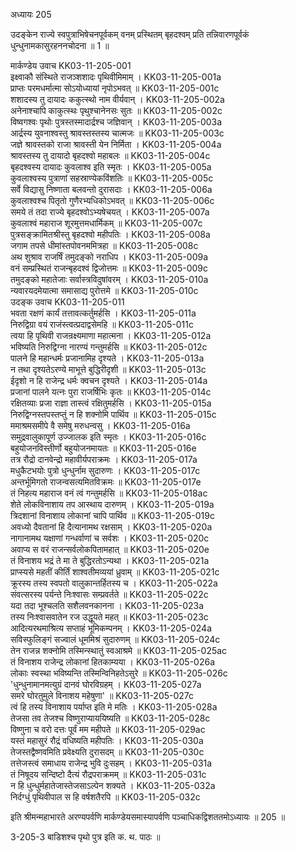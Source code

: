 अध्यायः 205

उदङ्केन राज्ये स्वपुत्राभिषेचनपूर्वकम् वनम् प्रस्थितम् बृहदश्वम् प्रति तन्निवारणपूर्वकं धुन्धुनामकासुरहननचोदना ॥ 1 ॥

मार्कण्डेय उवाच 	KK03-11-205-001  
इक्ष्वाकौ संस्थिते राजञ्शशादः पृथिवीमिमाम् ।	KK03-11-205-001a  
प्राप्तः परमधर्मात्मा सोऽयोध्यायां नृपोऽभवत् ॥	KK03-11-205-001c  
शशादस्य तु दायादः ककुत्स्थो नाम वीर्यवान् ।	KK03-11-205-002a  
अनेनाश्चापि काकुत्स्थः पृथुश्चानेनसः सुतः ॥	KK03-11-205-002c  
विष्वगश्वः पृथोः पुत्रस्तस्मादार्द्रश्च जज्ञिवान् ।	KK03-11-205-003a  
आर्द्रस्य युवनाश्वस्तु श्रावस्तस्तस्य चात्मजः ॥	KK03-11-205-003c  
जज्ञे श्रावस्तको राजा श्रावस्ती येन निर्मिता ।	KK03-11-205-004a  
श्रावस्तस्य तु दायादो बृहदश्वो महाबलः ॥	KK03-11-205-004c  
बृहदश्वस्य दायादः कुवलाश्व इति स्मृतः ।	KK03-11-205-005a  
कुवलाश्वस्य पुत्राणां सहस्राण्येकविंशतिः ॥	KK03-11-205-005c  
सर्वे विद्यासु निष्णाता बलवन्तो दुरासदाः ।	KK03-11-205-006a  
कुवलाश्वश्च पितृतो गुणैरभ्यधिकोऽभवत् ॥	KK03-11-205-006c  
समये तं तदा राज्ये बृहदश्वोऽभ्यषेचयत् ।	KK03-11-205-007a  
कुवलाश्वं महाराज शूरमुत्तमधार्मिकम् ॥	KK03-11-205-007c  
पुत्रसङ्क्रामितश्रीस्तु बृहदश्वो महीपतिः ।	KK03-11-205-008a  
जगाम तपसे धीमांस्तपोवनममित्रहा ॥	KK03-11-205-008c  
अथ शुश्राव राजर्षिं तमुदङ्को नराधिप ।	KK03-11-205-009a  
वनं सम्प्रस्थितं राजन्बृहदश्वं द्विजोत्तमः ॥	KK03-11-205-009c  
तमुदङ्को महातेजाः सर्वास्त्रविदुषांवरम् ।	KK03-11-205-010a  
न्यवारयदमेयात्मा समासाद्य पुरोत्तमे ॥	KK03-11-205-010c  
उदङ्क उवाच 	KK03-11-205-011  
भवता रक्षणं कार्यं तत्तावत्कर्तुमर्हसि ।	KK03-11-205-011a  
निरुद्विग्रा वयं राजंस्त्वत्प्रदाद्वसेमहि ॥	KK03-11-205-011c  
त्वया हि पृथिवी राजन्रक्ष्यमाणा महात्मना ।	KK03-11-205-012a  
भविष्यति निरुद्विग्ना नारण्यं गन्तुमर्हसि ॥	KK03-11-205-012c  
पालने हि महान्धर्मः प्रजानामिह दृश्यते ।	KK03-11-205-013a  
न तथा दृश्यतेऽरण्ये माभूत्ते बुद्धिरीदृशी ॥	KK03-11-205-013c  
ईदृशो न हि राजेन्द्र धर्मः क्वचन दृश्यते ।	KK03-11-205-014a  
प्रजानां पालने यत्नः पुरा राजर्षिभिः कृतः ॥	KK03-11-205-014c  
रक्षितव्याः प्रजा राज्ञा तास्त्वं रक्षितुमर्हसि ।	KK03-11-205-015a  
निरुद्विग्नस्तपस्तप्तुं न हि शक्नोमि पार्थिव ॥	KK03-11-205-015c  
ममाश्रमसमीपे वै समेषु मरुधन्वसु ।	KK03-11-205-016a  
समुद्रवालुकापूर्ण उज्जालक इति स्मृतः ।	KK03-11-205-016c  
बहुयोजनविस्तीर्णो बहुयोजनमायतः ॥	KK03-11-205-016e  
तत्र रौद्रो दानवेन्द्रो महावीर्यपराक्रमः ।	KK03-11-205-017a  
मधुकैटभयोः पुत्रो धुन्धुर्नाम सुदारुणः ।	KK03-11-205-017c  
अन्तर्भूमिगतो राजन्वसत्यमितविक्रमः ॥	KK03-11-205-017e  
तं निहत्य महाराज वनं त्वं गन्तुमर्हसि ॥	KK03-11-205-018ac  
शेते लोकविनाशाय तप आस्थाय दारुणम् ।	KK03-11-205-019a  
त्रिदशानां विनाशाय लोकानां चापि पार्थिव ॥	KK03-11-205-019c  
अवध्यो दैवतानां हि दैत्यानामथ रक्षसाम् ।	KK03-11-205-020a  
नागानामथ यक्षाणां गन्धर्वाणां च सर्वशः ।	KK03-11-205-020c  
अवाप्य स वरं राजन्सर्वलोकपितामहात् ॥	KK03-11-205-020e  
तं विनाशय भद्रं ते मा ते बुद्धिरतोऽन्यथा ।	KK03-11-205-021a  
प्राप्स्यसे महतीं कीर्तिं शाश्वतीमव्ययां ध्रुवाम् ॥	KK03-11-205-021c  
क्रूरस्य तस्य स्वपतो वालुकान्तर्हितस्य च ।	KK03-11-205-022a  
संवत्सरस्य पर्यन्ते निःश्वासः सम्प्रवर्तते ॥	KK03-11-205-022c  
यदा तदा भूश्चलति सशैलवनकानना ।	KK03-11-205-023a  
तस्य निःश्वासवातेन रज उद्धूयते महत् ॥	KK03-11-205-023c  
आदित्यरथमाश्रित्य सप्ताहं भूमिकम्पनम् ।	KK03-11-205-024a  
सविस्फुलिङ्गं सज्वालं धूममिश्रं सुदारुणम् ॥	KK03-11-205-024c  
तेन राजन्न शक्नोमि तस्मिन्स्थातुं स्वआश्रमे ॥	KK03-11-205-025ac  
तं विनाशय राजेन्द्र लोकानां हितकाम्यया ।	KK03-11-205-026a  
लोकाः स्वस्था भविष्यन्ति तस्मिन्विनिहतेऽसुरे ॥	KK03-11-205-026c  
\'धुन्धुनामानमत्युग्रं दानवं घोरविग्रहम् ।	KK03-11-205-027a  
समरे घोरतुमुले विनाशय महेषुणा\' ॥	KK03-11-205-027c  
त्वं हि तस्य विनाशाय पर्याप्त इति मे मतिः ।	KK03-11-205-028a  
तेजसा तव तेजश्च विष्णुराप्याययिष्यति ॥	KK03-11-205-028c  
विष्णुना च वरो दत्तः पूर्वं मम महीपते ॥	KK03-11-205-029ac  
यस्तं महासुरं रौद्रं वधिष्यति महीपतिः ।	KK03-11-205-030a  
तेजस्तद्वैष्णवमिति प्रवेक्ष्यति दुरासदम् ॥	KK03-11-205-030c  
तत्तेजस्त्वं समाधाय राजेन्द्र भुवि दुःसहम् ।	KK03-11-205-031a  
तं निषूदय सन्दिष्टो दैत्यं रौद्रपराक्रमम् ॥	KK03-11-205-031c  
न हि धुन्धुर्महातेजास्तेजसाऽल्पेन शक्यते ।	KK03-11-205-032a  
निर्दग्धुं पृथिवीपाल स हि वर्षशतैरपि ॥	KK03-11-205-032c  

इति श्रीमन्महाभारते अरण्यपर्वणि मार्कण्डेयसमास्यापर्वणि पञ्चाधिकद्विशततमोऽध्यायः ॥ 205 ॥

3-205-3 बाडिशश्च पृथो पुत्र इति क. थ. पाठः ॥
